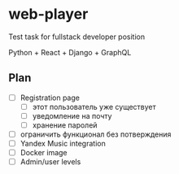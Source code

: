 # web-player

Test task for fullstack developer position

Python + React + Django + GraphQL

## Plan
- [ ] Registration page
   - [ ] этот пользователь уже существует
   - [ ] уведомление на почту
   - [ ] хранение паролей
- [ ] ограничить функционал без потверждения
- [ ] Yandex Music integration
- [ ] Docker image
- [ ] Admin/user levels
